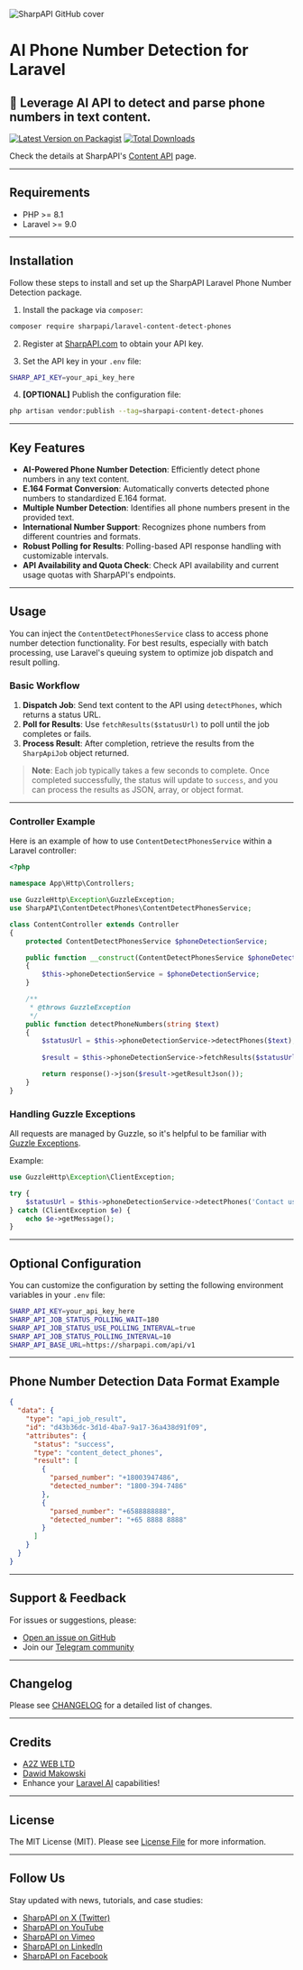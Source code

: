 ![SharpAPI GitHub cover](https://sharpapi.com/sharpapi-github-laravel-bg.jpg "SharpAPI Laravel Client")

# AI Phone Number Detection for Laravel

## 🚀 Leverage AI API to detect and parse phone numbers in text content.

[![Latest Version on Packagist](https://img.shields.io/packagist/v/sharpapi/laravel-content-detect-phones.svg?style=flat-square)](https://packagist.org/packages/sharpapi/laravel-content-detect-phones)
[![Total Downloads](https://img.shields.io/packagist/dt/sharpapi/laravel-content-detect-phones.svg?style=flat-square)](https://packagist.org/packages/sharpapi/laravel-content-detect-phones)

Check the details at SharpAPI's [Content API](https://sharpapi.com/en/catalog/ai/content) page.

---

## Requirements

- PHP >= 8.1
- Laravel >= 9.0

---

## Installation

Follow these steps to install and set up the SharpAPI Laravel Phone Number Detection package.

1. Install the package via `composer`:

```bash
composer require sharpapi/laravel-content-detect-phones
```

2. Register at [SharpAPI.com](https://sharpapi.com/) to obtain your API key.

3. Set the API key in your `.env` file:

```bash
SHARP_API_KEY=your_api_key_here
```

4. **[OPTIONAL]** Publish the configuration file:

```bash
php artisan vendor:publish --tag=sharpapi-content-detect-phones
```

---
## Key Features

- **AI-Powered Phone Number Detection**: Efficiently detect phone numbers in any text content.
- **E.164 Format Conversion**: Automatically converts detected phone numbers to standardized E.164 format.
- **Multiple Number Detection**: Identifies all phone numbers present in the provided text.
- **International Number Support**: Recognizes phone numbers from different countries and formats.
- **Robust Polling for Results**: Polling-based API response handling with customizable intervals.
- **API Availability and Quota Check**: Check API availability and current usage quotas with SharpAPI's endpoints.

---

## Usage

You can inject the `ContentDetectPhonesService` class to access phone number detection functionality. For best results, especially with batch processing, use Laravel's queuing system to optimize job dispatch and result polling.

### Basic Workflow

1. **Dispatch Job**: Send text content to the API using `detectPhones`, which returns a status URL.
2. **Poll for Results**: Use `fetchResults($statusUrl)` to poll until the job completes or fails.
3. **Process Result**: After completion, retrieve the results from the `SharpApiJob` object returned.

> **Note**: Each job typically takes a few seconds to complete. Once completed successfully, the status will update to `success`, and you can process the results as JSON, array, or object format.

---

### Controller Example

Here is an example of how to use `ContentDetectPhonesService` within a Laravel controller:

```php
<?php

namespace App\Http\Controllers;

use GuzzleHttp\Exception\GuzzleException;
use SharpAPI\ContentDetectPhones\ContentDetectPhonesService;

class ContentController extends Controller
{
    protected ContentDetectPhonesService $phoneDetectionService;

    public function __construct(ContentDetectPhonesService $phoneDetectionService)
    {
        $this->phoneDetectionService = $phoneDetectionService;
    }

    /**
     * @throws GuzzleException
     */
    public function detectPhoneNumbers(string $text)
    {
        $statusUrl = $this->phoneDetectionService->detectPhones($text);
        
        $result = $this->phoneDetectionService->fetchResults($statusUrl);

        return response()->json($result->getResultJson());
    }
}
```

### Handling Guzzle Exceptions

All requests are managed by Guzzle, so it's helpful to be familiar with [Guzzle Exceptions](https://docs.guzzlephp.org/en/stable/quickstart.html#exceptions).

Example:

```php
use GuzzleHttp\Exception\ClientException;

try {
    $statusUrl = $this->phoneDetectionService->detectPhones('Contact us at +1 (800) 555-1234 or 555-6789');
} catch (ClientException $e) {
    echo $e->getMessage();
}
```

---

## Optional Configuration

You can customize the configuration by setting the following environment variables in your `.env` file:

```bash
SHARP_API_KEY=your_api_key_here
SHARP_API_JOB_STATUS_POLLING_WAIT=180
SHARP_API_JOB_STATUS_USE_POLLING_INTERVAL=true
SHARP_API_JOB_STATUS_POLLING_INTERVAL=10
SHARP_API_BASE_URL=https://sharpapi.com/api/v1
```

---

## Phone Number Detection Data Format Example

```json
{
  "data": {
    "type": "api_job_result",
    "id": "d43b36dc-3d1d-4ba7-9a17-36a438d91f09",
    "attributes": {
      "status": "success",
      "type": "content_detect_phones",
      "result": [
        {
          "parsed_number": "+18003947486",
          "detected_number": "1800-394-7486"
        },
        {
          "parsed_number": "+6588888888",
          "detected_number": "+65 8888 8888"
        }
      ]
    }
  }
}
```

---

## Support & Feedback

For issues or suggestions, please:

- [Open an issue on GitHub](https://github.com/sharpapi/laravel-content-detect-phones/issues)
- Join our [Telegram community](https://t.me/sharpapi_community)

---

## Changelog

Please see [CHANGELOG](CHANGELOG.md) for a detailed list of changes.

---

## Credits

- [A2Z WEB LTD](https://github.com/a2zwebltd)
- [Dawid Makowski](https://github.com/makowskid)
- Enhance your [Laravel AI](https://sharpapi.com/) capabilities!

---

## License

The MIT License (MIT). Please see [License File](LICENSE.md) for more information.

---

## Follow Us

Stay updated with news, tutorials, and case studies:

- [SharpAPI on X (Twitter)](https://x.com/SharpAPI)
- [SharpAPI on YouTube](https://www.youtube.com/@SharpAPI)
- [SharpAPI on Vimeo](https://vimeo.com/SharpAPI)
- [SharpAPI on LinkedIn](https://www.linkedin.com/products/a2z-web-ltd-sharpapicom-automate-with-aipowered-api/)
- [SharpAPI on Facebook](https://www.facebook.com/profile.php?id=61554115896974)